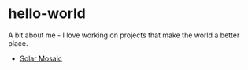 # hello-world
A bit about me - I love working on projects that make the world a better place.
- [Solar Mosaic](hello-world/Solar-Mosaic.md)
